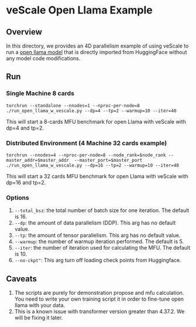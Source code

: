 # veScale Open Llama Example
## Overview
In this directory, we provides an 4D parallelism example of using veScale to run 
a [open llama model](https://huggingface.co/openlm-research/open_llama_7b) that is directly imported
from HuggingFace without any model code modifications.


## Run
### Single Machine 8 cards
```
torchrun --standalone --nnodes=1 --nproc-per-node=8 ./run_open_llama_w_vescale.py --dp=4 --tp=2 --warmup=10 --iter=40
```
This will start a 8-cards MFU benchmark for open Llama with veScale with dp=4 and tp=2.

### Distributed Environment (4 Machine 32 cards example)
```
torchrun --nnodes=4 --nproc-per-node=8 --node_rank=$node_rank --master_addr=$master_addr  --master_port=$master_port ./run_open_llama_w_vescale.py --dp=16 --tp=2 --warmup=10 --iter=40
```
This will start a 32 cards MFU benchmark for open Llama with veScale with dp=16 and tp=2.

### Options
1. `--total_bsz`: the total number of batch size for one iteration. The default is 16.
2. `--dp`: the amount of data parallelism (DDP). This arg has no default value.
3. `--tp`: the amount of tensor parallelism. This arg has no default value.
4. `--warmup`: the number of warmup iteration performed. The default is 5.
5. `--iter`: the number of iteration used for calculating the MFU. The default is 10.
6. `--no-ckpt"`: This arg turn off loading check points from Huggingface.

## Caveats
1. The scripts are purely for demonstration propose and mfu calculation. You need to write your own training script 
   it in order to fine-tune open llama with your data.
2. This is a known issue with transformer version greater than 4.37.2. We will be fixing it later.